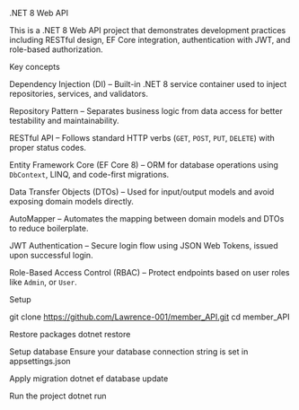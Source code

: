 .NET 8 Web API

This is a .NET 8 Web API project that demonstrates development practices including RESTful design, EF Core integration, authentication with JWT, and role-based authorization.

Key concepts

Dependency Injection (DI) – Built-in .NET 8 service container used to inject repositories, services, and validators.

Repository Pattern – Separates business logic from data access for better testability and maintainability.

RESTful API – Follows standard HTTP verbs (`GET`, `POST`, `PUT`, `DELETE`) with proper status codes.

Entity Framework Core (EF Core 8) – ORM for database operations using `DbContext`, LINQ, and code-first migrations.

Data Transfer Objects (DTOs) – Used for input/output models and avoid exposing domain models directly.

AutoMapper – Automates the mapping between domain models and DTOs to reduce boilerplate.

JWT Authentication – Secure login flow using JSON Web Tokens, issued upon successful login.

Role-Based Access Control (RBAC) – Protect endpoints based on user roles like `Admin`,  or `User`.


Setup

git clone https://github.com/Lawrence-001/member_API.git
cd member_API


Restore packages
dotnet restore

Setup database
Ensure your database connection string is set in appsettings.json

Apply migration
dotnet ef database update

Run the project
dotnet run







